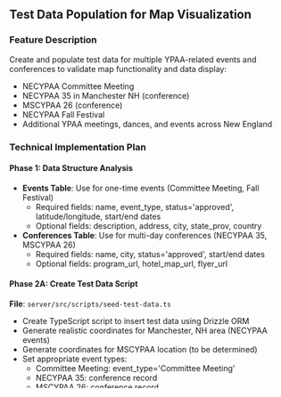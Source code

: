 ## Test Data Population for Map Visualization

### Feature Description
Create and populate test data for multiple YPAA-related events and conferences to validate map functionality and data display:
- NECYPAA Committee Meeting
- NECYPAA 35 in Manchester NH (conference)
- MSCYPAA 26 (conference)
- NECYPAA Fall Festival
- Additional YPAA meetings, dances, and events across New England

### Technical Implementation Plan

#### Phase 1: Data Structure Analysis
- **Events Table**: Use for one-time events (Committee Meeting, Fall Festival)
  - Required fields: name, event_type, status='approved', latitude/longitude, start/end dates
  - Optional fields: description, address, city, state_prov, country
- **Conferences Table**: Use for multi-day conferences (NECYPAA 35, MSCYPAA 26)
  - Required fields: name, city, status='approved', start/end dates
  - Optional fields: program_url, hotel_map_url, flyer_url

#### Phase 2A: Create Test Data Script
**File**: `server/src/scripts/seed-test-data.ts`
- Create TypeScript script to insert test data using Drizzle ORM
- Generate realistic coordinates for Manchester, NH area (NECYPAA events)
- Generate coordinates for MSCYPAA location (to be determined)
- Set appropriate event types:
  - Committee Meeting: event_type='Committee Meeting'
  - NECYPAA 35: conference record
  - MSCYPAA 26: conference record
  - Fall Festival: event_type='Event'
- Set dates within next 90 days to ensure visibility in map browse endpoint
- Include sample descriptions and contact information

#### Phase 2B: Database Connection Setup
**File**: `server/src/scripts/seed-test-data.ts`
- Import database connection utilities from `lib/db.ts`
- Use existing `getDatabase()` function for connection
- Handle connection cleanup and error handling
- Ensure script works with both local PostgreSQL and Supabase connections

#### Phase 2C: Execution Script
**File**: `scripts/seed-test-data.js`
- Create Node.js script to run the TypeScript seeder
- Handle environment setup and TypeScript compilation
- Provide command-line interface for running the seeder

#### Phase 3: Verification
- **Database Verification**: Query inserted records to confirm data integrity
- **API Verification**: Test `/browse` endpoint returns test events
- **Map Verification**: Confirm events appear as map markers with correct coordinates
- **Data Cleanup**: Provide script to remove test data when no longer needed

### Implementation Details

#### Event Data Specifications
**NECYPAA Committee Meeting**:
- Type: Committee Meeting
- Location: Providence, RI
- Coordinates: ~41.8240, -71.4128 (Providence, RI)
- Duration: 2 hours
- Committee: NECYPAA

**NECYPAA 35 Conference**:
- Type: Conference
- Location: Portland, ME
- Coordinates: ~43.6591, -70.2568 (Portland, ME)
- Duration: 3 days
- Include conference sessions if needed

**MSCYPAA 26 Conference**:
- Type: Conference
- Location: Boston, MA
- Coordinates: ~42.3601, -71.0589 (Boston, MA)
- Duration: 3 days

**NECYPAA Fall Festival**:
- Type: Event
- Location: Burlington, VT
- Coordinates: ~44.4759, -73.2121 (Burlington, VT)
- Duration: 1 day
- Description: Family-friendly fall event

**Additional YPAA Events**:
**RYAA Spring Dance**:
- Type: YPAA Meeting
- Location: Hartford, CT
- Coordinates: ~41.7658, -72.6734 (Hartford, CT)
- Duration: 4 hours
- Description: Spring dance event for young alumni

**CSCYPAA Committee Meeting**:
- Type: Committee Meeting
- Location: Worcester, MA
- Coordinates: ~42.2626, -71.8023 (Worcester, MA)
- Duration: 2 hours
- Committee: CSCYPAA

**Maine YPAA Workshop**:
- Type: Other
- Location: Augusta, ME
- Coordinates: ~44.3106, -69.7795 (Augusta, ME)
- Duration: 6 hours
- Description: Leadership development workshop

**Vermont YPAA Dance**:
- Type: YPAA Meeting
- Location: Montpelier, VT
- Coordinates: ~44.2601, -72.5754 (Montpelier, VT)
- Duration: 5 hours
- Description: Evening dance social

**Rhode Island YPAA Meeting**:
- Type: YPAA Meeting
- Location: Warwick, RI
- Coordinates: ~41.7001, -71.4162 (Warwick, RI)
- Duration: 3 hours
- Description: Monthly membership meeting

#### Coordinate Generation
- Use specific city coordinates for each event location:
  - Providence, RI: ~41.8240, -71.4128
  - Portland, ME: ~43.6591, -70.2568
  - Boston, MA: ~42.3601, -71.0589
  - Burlington, VT: ~44.4759, -73.2121
  - Hartford, CT: ~41.7658, -72.6734
  - Worcester, MA: ~42.2626, -71.8023
  - Augusta, ME: ~44.3106, -69.7795
  - Montpelier, VT: ~44.2601, -72.5754
  - Warwick, RI: ~41.7001, -71.4162
- Add small random offsets (±0.01 degrees) for visual distribution within each city
- Ensure all coordinates are valid and within reasonable bounds

#### Status Management
- Set all test data to status='approved' for immediate visibility
- Include metadata to identify test data for easy cleanup

### Success Criteria
- All 10 events/conferences visible on map across New England
- Correct event types and information displayed in popups
- Events appear within 90-day browse window
- No errors in database insertion or API retrieval
- Map clusters and individual markers function correctly
- Good geographic distribution across all 6 New England states

### Files to Create/Modify
- `server/src/scripts/seed-test-data.ts` (new)
- `scripts/seed-test-data.js` (new)
- `package.json` (add seed script to scripts section)
